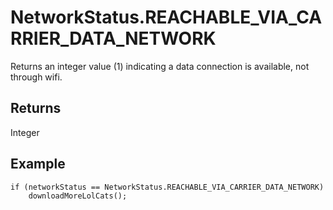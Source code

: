 NetworkStatus.REACHABLE_VIA_CARRIER_DATA_NETWORK
================================================

Returns an integer value (1) indicating a data connection is available, not through wifi.

Returns
-------

Integer

Example
-------

    if (networkStatus == NetworkStatus.REACHABLE_VIA_CARRIER_DATA_NETWORK)
        downloadMoreLolCats();